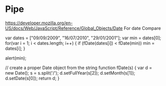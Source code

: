 # Pipe

https://developer.mozilla.org/en-US/docs/Web/JavaScript/Reference/Global_Objects/Date
For date Compare 

var dates = ["09/09/2009", "16/07/2010", "29/01/2001"];
var min = dates[0];
for(var i = 1; i < dates.length; i++) {
  if (fDate(dates[i]) < fDate(min))
    min = dates[i];
}

alert(min);

// create a proper Date object from the string
function fDate(s) {
  var d = new Date();
  s = s.split('/');
  d.setFullYear(s[2]);
  d.setMonth(s[1]);
  d.setDate(s[0]);
  return d;
}

